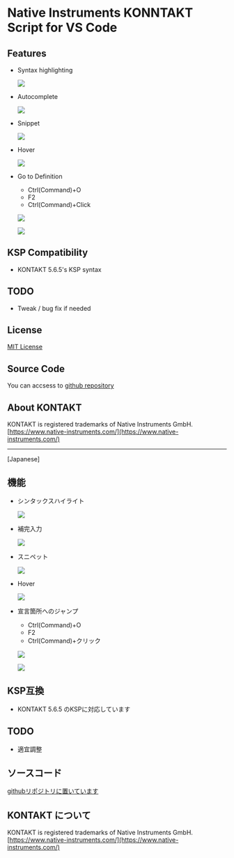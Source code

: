 # Native Instruments KONNTAKT Script for VS Code

## Features

* Syntax highlighting

    ![](https://github.com/r-koubou/vscode-syntax-for-ksp/raw/master/images/readme/syntaxhilghting.png)

* Autocomplete

    ![](https://github.com/r-koubou/vscode-syntax-for-ksp/raw/master/images/readme/completion.gif)

* Snippet

    ![](https://github.com/r-koubou/vscode-syntax-for-ksp/raw/master/images/readme/snippet.gif)

* Hover

    ![](https://github.com/r-koubou/vscode-syntax-for-ksp/raw/master/images/readme/hover.png)

* Go to Definition

    - Ctrl(Command)+O
    - F2
    - Ctrl(Command)+Click

    ![](https://github.com/r-koubou/vscode-syntax-for-ksp/raw/master/images/readme/goto1.png)

    ![](https://github.com/r-koubou/vscode-syntax-for-ksp/raw/master/images/readme/goto2.png)

## KSP Compatibility

- KONTAKT 5.6.5's KSP syntax

## TODO

* Tweak / bug fix if needed

## License

[MIT License](https://github.com/r-koubou/vscode-syntax-for-ksp/blob/master/LICENSE)

## Source Code

You can accsess to [github repository](https://github.com/r-koubou/vscode-syntax-for-ksp)

## About KONTAKT

KONTAKT is registered trademarks of Native Instruments GmbH.
[https://www.native-instruments.com/](https://www.native-instruments.com/)


----

[Japanese]

## 機能

* シンタックスハイライト

    ![](https://github.com/r-koubou/vscode-syntax-for-ksp/raw/master/images/readme/syntaxhilghting.png)

* 補完入力

    ![](https://github.com/r-koubou/vscode-syntax-for-ksp/raw/master/images/readme/completion.gif)

* スニペット

    ![](https://github.com/r-koubou/vscode-syntax-for-ksp/raw/master/images/readme/snippet.gif)

* Hover

    ![](https://github.com/r-koubou/vscode-syntax-for-ksp/raw/master/images/readme/hover.png)

* 宣言箇所へのジャンプ

    - Ctrl(Command)+O
    - F2
    - Ctrl(Command)+クリック

    ![](https://github.com/r-koubou/vscode-syntax-for-ksp/raw/master/images/readme/goto1.png)

    ![](https://github.com/r-koubou/vscode-syntax-for-ksp/raw/master/images/readme/goto2.png)


## KSP互換

- KONTAKT 5.6.5 のKSPに対応しています

## TODO

- 適宜調整

## ソースコード

[githubリポジトリに置いています](https://github.com/r-koubou/vscode-syntax-for-ksp)

## KONTAKT について

KONTAKT is registered trademarks of Native Instruments GmbH.
[https://www.native-instruments.com/](https://www.native-instruments.com/)

